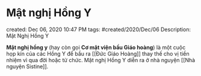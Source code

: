 # Mật nghị Hồng Y

created: Dec 06, 2020 10:47 PM
tags: #created/2020/Dec/06
Description: Mật Nghị Hồng Y

**Mật nghị hồng y** (hay còn gọi **Cơ mật viện bầu Giáo hoàng**) là một cuộc họp kín của các Hồng Y để bầu ra [[Đức Giáo Hoàng]] thay thế cho vị tiền nhiệm vì qua đời hoặc từ chức. Mật nghị Hồng Y diễn ra ở nhà nguyện [[Nhà nguyện Sistine]].